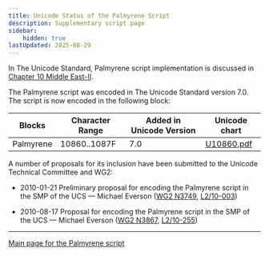 ```yaml
---
title: Unicode Status of the Palmyrene Script
description: Supplementary script page
sidebar:
    hidden: true
lastUpdated: 2025-08-29
---
```


In The Unicode Standard, Palmyrene script implementation is discussed in [Chapter 10 Middle East-II](http://www.unicode.org/versions/latest/ch10.pdf).

[comment]: # (end of intro)

[comment]: # (start of blocks)

The Palmyrene script was encoded in The Unicode Standard version 7.0. The script is now encoded in the following block:

| Blocks | Character Range | Added in Unicode Version | Unicode chart |
| ------ | --------------- | ------------------------ | ------------- |
| Palmyrene  | 10860..1087F | 7.0 | [U10860.pdf](http://www.unicode.org/charts/PDF/U10860.pdf) |

[comment]: # (end of blocks)

[comment]: # (start of chars)

[comment]: # (end of chars)

[comment]: # (start of rest)

A number of proposals for its inclusion have been submitted to the Unicode Technical Committee and WG2:

- 2010-01-21 Preliminary proposal for encoding the Palmyrene script in the SMP of the UCS — Michael Everson ([WG2 N3749](https://www.unicode.org/wg2/docs/n3749.pdf), [L2/10-003](http://www.unicode.org/cgi-bin/GetMatchingDocs.pl?L2/10-003))

- 2010-08-17 Proposal for encoding the Palmyrene script in the SMP of the UCS — Michael Everson ([WG2 N3867](https://www.unicode.org/wg2/docs/n3867.pdf), [L2/10-255](http://www.unicode.org/cgi-bin/GetMatchingDocs.pl?L2/10-255))



<hr/>

[Main page for the Palmyrene script](/scrlang/scripts/palm)

